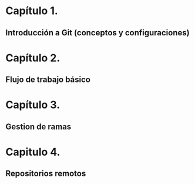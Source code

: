 # Capítulo 1. 
## Introducción a Git (conceptos y configuraciones)
# Capítulo 2. 
## Flujo de trabajo básico
# Capítulo 3.
## Gestion de ramas
# Capitulo 4. 
## Repositorios remotos